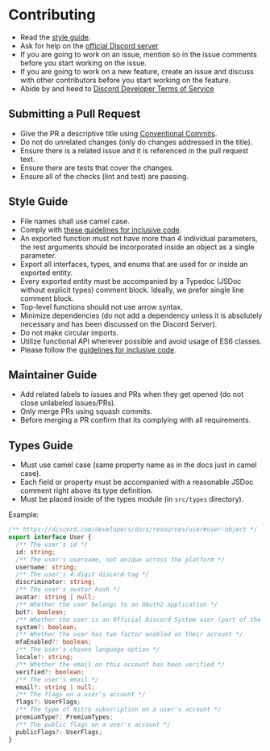 # Contributing

- Read the [style guide](#style-guide).
- Ask for help on the [official Discord server](https://discord.gg/ddeno)
- If you are going to work on an issue, mention so in the issue comments before you start working on the issue.
- If you are going to work on a new feature, create an issue and discuss with other contributors before you start
  working on the feature.
- Abide by and heed to [Discord Developer Terms of Service](https://discord.com/developers/docs/legal)

## Submitting a Pull Request

- Give the PR a descriptive title using [Conventional Commits](https://www.conventionalcommits.org/en/v1.0.0/).
- Do not do unrelated changes (only do changes addressed in the title).
- Ensure there is a related issue and it is referenced in the pull request text.
- Ensure there are tests that cover the changes.
- Ensure all of the checks (lint and test) are passing.

## Style Guide

- File names shall use camel case.
- Comply with
  [these guidelines for inclusive code](https://chromium.googlesource.com/chromium/src/+/master/styleguide/inclusive_code.md).
- An exported function must not have more than 4 individual parameters, the rest arguments should be incorporated inside
  an object as a single parameter.
- Export all interfaces, types, and enums that are used for or inside an exported entity.
- Every exported entity must be accompanied by a Typedoc (JSDoc without explicit types) comment block. Ideally, we
  prefer single line comment block.
- Top-level functions should not use arrow syntax.
- Minimize dependencies (do not add a dependency unless it is absolutely necessary and has been discussed on the Discord
  Server).
- Do not make circular imports.
- Utilize functional API wherever possible and avoid usage of ES6 classes.
- Please follow the
  [guidelines for inclusive code](https://chromium.googlesource.com/chromium/src/+/master/styleguide/inclusive_code.md).

## Maintainer Guide

- Add related labels to issues and PRs when they get opened (do not close unlabeled issues/PRs).
- Only merge PRs using squash commits.
- Before merging a PR confirm that its complying with all requirements.

## Types Guide

- Must use camel case (same property name as in the docs just in camel case).
- Each field or property must be accompanied with a reasonable JSDoc comment right above its type definition.
- Must be placed inside of the types module (in `src/types` directory).

Example:

```ts
/** https://discord.com/developers/docs/resources/user#user-object */
export interface User {
  /** The user's id */
  id: string;
  /** The user's username, not unique across the platform */
  username: string;
  /** The user's 4-digit discord-tag */
  discriminator: string;
  /** The user's avatar hash */
  avatar: string | null;
  /** Whether the user belongs to an OAuth2 application */
  bot?: boolean;
  /** Whether the user is an Official Discord System user (part of the urgent message system) */
  system?: boolean;
  /** Whether the user has two factor enabled on their account */
  mfaEnabled?: boolean;
  /** The user's chosen language option */
  locale?: string;
  /** Whether the email on this account has been verified */
  verified?: boolean;
  /** The user's email */
  email?: string | null;
  /** The flags on a user's account */
  flags?: UserFlags;
  /** The type of Nitro subscription on a user's account */
  premiumType?: PremiumTypes;
  /** The public flags on a user's account */
  publicFlags?: UserFlags;
}
```

